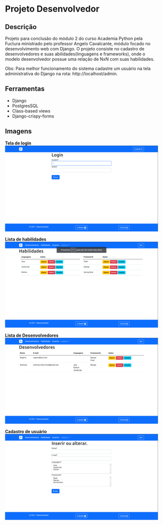 <h1> Projeto Desenvolvedor </h1>

<h2>Descrição</h2>
<p>Projeto para conclusão do módulo 2 do curso Academia Python pela Fuctura ministrado pelo professor Angelo Cavalcante, módulo focado no desenvolvimento web com Django. O projeto consiste no cadastro de desenvolvedores e suas abilidades(linguagens e frameworks), onde o modelo desenvolvedor possue uma relação de NxN com suas habilidades.</p>

<p>Obs: Para melhor funcionamento do sistema cadastre um usuário na tela administrativa do Django na rota: http://localhost/admin.</p>

<h2>Ferramentas</h2>

<ul>
  <li>Django</li>
  <li>PostgresSQL</li>
  <li>Class-based views</li>
  <li>Django-crispy-forms</li>
</ul>

<h2>Imagens</h2>

<label><strong>Tela de login</strong></label>
<img src="Captura de tela de 2021-06-22 18-46-25.png"></img>

<label><strong>Lista de habilidades</strong></label>
<img src="Captura de tela de 2021-06-22 18-45-08.png"></img>


<label><strong>Lista de Desenvolvedores</strong></label>
<img src="Captura de tela de 2021-06-22 18-45-22.png"></img>

<label><strong>Cadastro de usuário</strong></label>
<img src="Captura de tela de 2021-06-22 18-45-31.png"></img>

